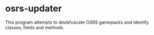 # osrs-updater
This program attempts to deobfuscate OSRS gamepacks and identify classes, fields and methods.
